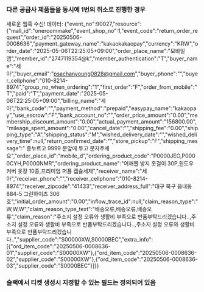 ### 다른 공급사 제품들을 동시에 1번의 취소로 진행한 경우

새로운 웹훅 수신! 데이터: {"event_no":90027,"resource":{"mall_id":"oneroommake","event_shop_no":1,"event_code":"return_order_request","order_id":"20250506-0008636","payment_gateway_name":"kakaokakaopay","currency":"KRW","order_date":"2025-05-06T22:25:05+09:00","order_place_name":"모바일앱","member_id":"2747119354@k","member_authentication":"T","buyer_name":"세아","buyer_email":"psachanyoung0828@gmail.com","buyer_phone":"","buyer_cellphone":"010-8214-8974","group_no_when_ordering":"1","first_order":"F","order_from_mobile":"T","paid":"T","payment_date":"2025-05-06T22:25:05+09:00","billing_name":"세아","bank_code":"","payment_method":"prepaid","easypay_name":"kakaopay","use_escrow":"F","bank_account_no":"","order_price_amount":"0.00","membership_discount_amount":"0.00","actual_payment_amount":"156800.00","mileage_spent_amount":"0.00","cancel_date":"","shipping_fee":"0.00","shipping_type":"A","shipping_status":"M","wished_delivery_date":"","wished_delivery_time":null,"return_confirmed_date":"","store_pickup":"F","shipping_message":" 종누르고 9999 문앞에 두고 문자주세요","order_place_id":"mobile_d","ordering_product_code":"P0000JEO,P0000CYH,P0000NMR","ordering_product_name":"어깨뿔 방지 옷걸이 30P,윈도우 커버 옷장 10종,프리미엄 퍼퓸 캡슐세제","receiver_name":"세아","receiver_phone":"","receiver_cellphone":"010-8214-8974","receiver_zipcode":"41433","receiver_address_full":"대구 북구 읍내동 884-5 그린하이츠 306호","initial_order_amount":"0.00","inflow_trace_id":null,"claim_reason_type":"W,W,W","claim_reason_type_text":"배송오류,배송오류,배송오류","claim_reason":"주소지 설정 오류와 생활비 부족으로 반품부탁드리겠습니다..,주소지 설정 오류와 생활비 부족으로 반품부탁드리겠습니다..,주소지 설정 오류와 생활비 부족으로 반품부탁드리겠습니다..","supplier_code":"S00000XW,S0000BEC","extra_info":[{"ord_item_code":"20250506-0008636-01","supplier_code":"S00000XW"},{"ord_item_code":"20250506-0008636-02","supplier_code":"S00000XW"},{"ord_item_code":"20250506-0008636-03","supplier_code":"S0000BEC"}]}}

### 슬랙에서 티켓 생성시 지정할 수 있는 필드는 정의되어 있음

